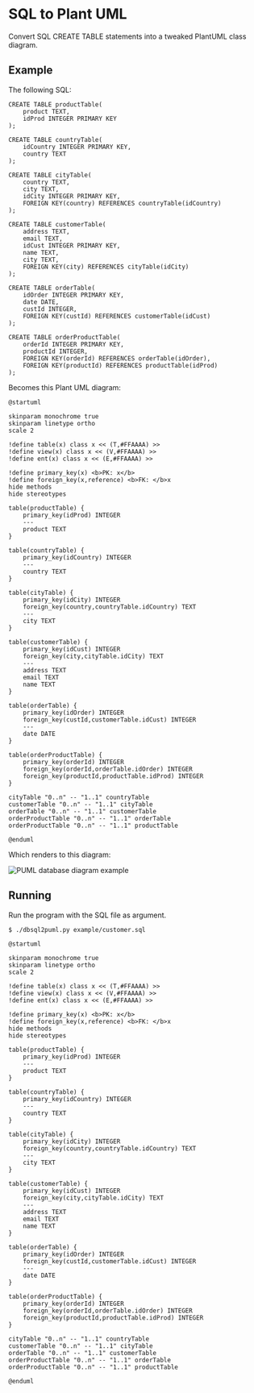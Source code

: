# SQL to Plant UML
 
Convert SQL CREATE TABLE statements into a tweaked PlantUML class diagram.

## Example

The following SQL:

    CREATE TABLE productTable(
        product TEXT,
        idProd INTEGER PRIMARY KEY
    );
    
    CREATE TABLE countryTable(
        idCountry INTEGER PRIMARY KEY,
        country TEXT
    );
    
    CREATE TABLE cityTable(
        country TEXT,
        city TEXT,
        idCity INTEGER PRIMARY KEY,
        FOREIGN KEY(country) REFERENCES countryTable(idCountry)
    );
    
    CREATE TABLE customerTable(
        address TEXT,
        email TEXT,
        idCust INTEGER PRIMARY KEY,
        name TEXT,
        city TEXT,
        FOREIGN KEY(city) REFERENCES cityTable(idCity)
    );
    
    CREATE TABLE orderTable(
        idOrder INTEGER PRIMARY KEY,
        date DATE,
        custId INTEGER,
        FOREIGN KEY(custId) REFERENCES customerTable(idCust)
    );
    
    CREATE TABLE orderProductTable(
        orderId INTEGER PRIMARY KEY,
        productId INTEGER,
        FOREIGN KEY(orderId) REFERENCES orderTable(idOrder),
        FOREIGN KEY(productId) REFERENCES productTable(idProd)
    );

Becomes this Plant UML diagram:

    @startuml
    
    skinparam monochrome true
    skinparam linetype ortho
    scale 2
    
    !define table(x) class x << (T,#FFAAAA) >>
    !define view(x) class x << (V,#FFAAAA) >>
    !define ent(x) class x << (E,#FFAAAA) >>
    
    !define primary_key(x) <b>PK: x</b>
    !define foreign_key(x,reference) <b>FK: </b>x
    hide methods
    hide stereotypes
    
    table(productTable) {
        primary_key(idProd) INTEGER
        ---
        product TEXT
    }
    
    table(countryTable) {
        primary_key(idCountry) INTEGER
        ---
        country TEXT
    }
    
    table(cityTable) {
        primary_key(idCity) INTEGER
        foreign_key(country,countryTable.idCountry) TEXT
        ---
        city TEXT
    }
    
    table(customerTable) {
        primary_key(idCust) INTEGER
        foreign_key(city,cityTable.idCity) TEXT
        ---
        address TEXT
        email TEXT
        name TEXT
    }
    
    table(orderTable) {
        primary_key(idOrder) INTEGER
        foreign_key(custId,customerTable.idCust) INTEGER
        ---
        date DATE
    }
    
    table(orderProductTable) {
        primary_key(orderId) INTEGER
        foreign_key(orderId,orderTable.idOrder) INTEGER
        foreign_key(productId,productTable.idProd) INTEGER
    }
    
    cityTable "0..n" -- "1..1" countryTable
    customerTable "0..n" -- "1..1" cityTable
    orderTable "0..n" -- "1..1" customerTable
    orderProductTable "0..n" -- "1..1" orderTable
    orderProductTable "0..n" -- "1..1" productTable
    
    @enduml
    
Which renders to this diagram:

![PUML database diagram example](example/customer.png)    

## Running

Run the program with the SQL file as argument.

    $ ./dbsql2puml.py example/customer.sql

    @startuml
    
    skinparam monochrome true
    skinparam linetype ortho
    scale 2
    
    !define table(x) class x << (T,#FFAAAA) >>
    !define view(x) class x << (V,#FFAAAA) >>
    !define ent(x) class x << (E,#FFAAAA) >>
    
    !define primary_key(x) <b>PK: x</b>
    !define foreign_key(x,reference) <b>FK: </b>x
    hide methods
    hide stereotypes
    
    table(productTable) {
        primary_key(idProd) INTEGER
        ---
        product TEXT
    }
    
    table(countryTable) {
        primary_key(idCountry) INTEGER
        ---
        country TEXT
    }
    
    table(cityTable) {
        primary_key(idCity) INTEGER
        foreign_key(country,countryTable.idCountry) TEXT
        ---
        city TEXT
    }
    
    table(customerTable) {
        primary_key(idCust) INTEGER
        foreign_key(city,cityTable.idCity) TEXT
        ---
        address TEXT
        email TEXT
        name TEXT
    }
    
    table(orderTable) {
        primary_key(idOrder) INTEGER
        foreign_key(custId,customerTable.idCust) INTEGER
        ---
        date DATE
    }
    
    table(orderProductTable) {
        primary_key(orderId) INTEGER
        foreign_key(orderId,orderTable.idOrder) INTEGER
        foreign_key(productId,productTable.idProd) INTEGER
    }
    
    cityTable "0..n" -- "1..1" countryTable
    customerTable "0..n" -- "1..1" cityTable
    orderTable "0..n" -- "1..1" customerTable
    orderProductTable "0..n" -- "1..1" orderTable
    orderProductTable "0..n" -- "1..1" productTable
    
    @enduml

